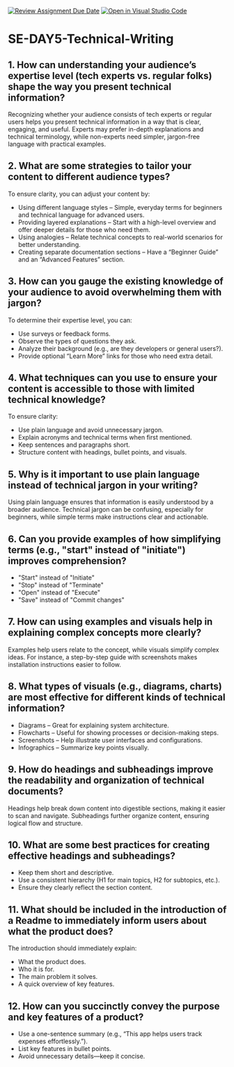 [![Review Assignment Due Date](https://classroom.github.com/assets/deadline-readme-button-22041afd0340ce965d47ae6ef1cefeee28c7c493a6346c4f15d667ab976d596c.svg)](https://classroom.github.com/a/zsAR-pyY)
[![Open in Visual Studio Code](https://classroom.github.com/assets/open-in-vscode-2e0aaae1b6195c2367325f4f02e2d04e9abb55f0b24a779b69b11b9e10269abc.svg)](https://classroom.github.com/online_ide?assignment_repo_id=18411225&assignment_repo_type=AssignmentRepo)
# SE-DAY5-Technical-Writing
## 1. How can understanding your audience’s expertise level (tech experts vs. regular folks) shape the way you present technical information?
Recognizing whether your audience consists of tech experts or regular users helps you present technical information in a way that is clear, engaging, and useful. Experts may prefer in-depth explanations and technical terminology, while non-experts need simpler, jargon-free language with practical examples.
## 2. What are some strategies to tailor your content to different audience types?
To ensure clarity, you can adjust your content by:
- Using different language styles – Simple, everyday terms for beginners and technical language for advanced users.
- Providing layered explanations – Start with a high-level overview and offer deeper details for those who need them.
- Using analogies – Relate technical concepts to real-world scenarios for better understanding.
- Creating separate documentation sections – Have a “Beginner Guide” and an “Advanced Features” section.
## 3. How can you gauge the existing knowledge of your audience to avoid overwhelming them with jargon?
To determine their expertise level, you can:
- Use surveys or feedback forms.
- Observe the types of questions they ask.
- Analyze their background (e.g., are they developers or general users?).
- Provide optional “Learn More” links for those who need extra detail.
## 4. What techniques can you use to ensure your content is accessible to those with limited technical knowledge?
To ensure clarity:
- Use plain language and avoid unnecessary jargon.
- Explain acronyms and technical terms when first mentioned.
- Keep sentences and paragraphs short.
- Structure content with headings, bullet points, and visuals.
## 5. Why is it important to use plain language instead of technical jargon in your writing?
Using plain language ensures that information is easily understood by a broader audience. Technical jargon can be confusing, especially for beginners, while simple terms make instructions clear and actionable.
## 6. Can you provide examples of how simplifying terms (e.g., "start" instead of "initiate") improves comprehension?
- "Start" instead of "Initiate"
- "Stop" instead of "Terminate"
- "Open" instead of "Execute"
- "Save" instead of "Commit changes"
## 7. How can using examples and visuals help in explaining complex concepts more clearly?
Examples help users relate to the concept, while visuals simplify complex ideas. For instance, a step-by-step guide with screenshots makes installation instructions easier to follow.
## 8. What types of visuals (e.g., diagrams, charts) are most effective for different kinds of technical information?
- Diagrams – Great for explaining system architecture.
- Flowcharts – Useful for showing processes or decision-making steps.
- Screenshots – Help illustrate user interfaces and configurations.
- Infographics – Summarize key points visually.
## 9. How do headings and subheadings improve the readability and organization of technical documents?
Headings help break down content into digestible sections, making it easier to scan and navigate. Subheadings further organize content, ensuring logical flow and structure.
## 10. What are some best practices for creating effective headings and subheadings?
- Keep them short and descriptive.
- Use a consistent hierarchy (H1 for main topics, H2 for subtopics, etc.).
- Ensure they clearly reflect the section content.
## 11. What should be included in the introduction of a Readme to immediately inform users about what the product does?
The introduction should immediately explain:
- What the product does.
- Who it is for.
- The main problem it solves.
- A quick overview of key features.
## 12. How can you succinctly convey the purpose and key features of a product?
- Use a one-sentence summary (e.g., “This app helps users track expenses effortlessly.”).
- List key features in bullet points.
- Avoid unnecessary details—keep it concise.

